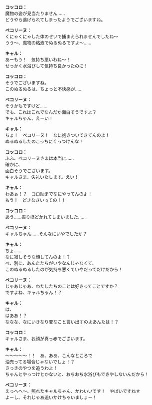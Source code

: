# 

  
**コッコロ：**  
魔物の姿が見当たりません……  
どうやら逃げられてしまったようでございますね。  
  
**ペコリーヌ：**  
くにゃくにゃした体のせいで捕まえられませんでしたね～  
うう～、魔物の粘液でぬるぬるですよ～……  
  
**キャル：**  
あーもう！　気持ち悪いわね～！  
せっかく水浴びして気持ち良かったのに！  
  
**コッコロ：**  
そうでございますね。  
このぬるぬるは、ちょっと不快感が……  
  
**ペコリーヌ：**  
そうかもですけど……  
でも、これはこれでなんだか面白そうですよ？  
キャルちゃん、えーい！  
  
**キャル：**  
ちょ！　ペコリーヌ！　なに抱きついてきてんのよ！  
ぬるぬるしたのこっちにくっつけんな！  
  
**コッコロ：**  
ふふ、ペコリーヌさまは本当に……  
確かに、  
面白そうでございます。  
キャルさま、失礼いたします。えい！  
  
**キャル：**  
わあぁ！？　コロ助までなにやってんのよ！  
もう！　どきなさいっての！！  
  
**コッコロ：**  
あう……振りほどかれてしまいました……  
  
**ペコリーヌ：**  
キャルちゃん……そんなにいやでしたか？  
  
**キャル：**  
ちょ……  
なに寂しそうな顔してんのよ！？  
べ、別に、あんたたちがいやなんじゃなくて、  
このぬるぬるしたのが気持ち悪くていやだってだけだから！  
  
**ペコリーヌ：**  
じゃあじゃあ、わたしたちのことは好きってことですか？  
ですよね、キャルちゃん！？  
  
**キャル：**  
は、  
はああ！？  
ななな、なにいきなり変なこと言い出すのよあんたは！？  
  
**コッコロ：**  
キャルさま、お顔が真っ赤でございます。  
  
**キャル：**  
～～～～～！！　あ、ああ、こんなところで  
油売ってる場合じゃないでしょ！？  
さっきのやつを追うわよ！  
ちゃんとやっつけとかないと、おちおち水浴びもできやしないんだから！  
  
**ペコリーヌ：**  
えっへへ～、照れたキャルちゃん、かわいいです！　やばいですね☆  
よーし、それじゃあ追いかけちゃいましょー！  
